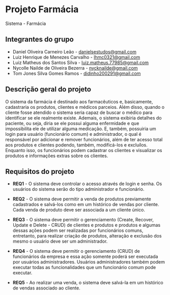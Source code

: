 # Projeto Farmácia
Sistema - Farmácia

## Integrantes do grupo 
 * Daniel Oliveira Carneiro Leão - danielsestudos@gmail.com
 * Luiz Henrique de Menezes Carvalho - lhmc0321@gmail.com
 * Luiz Matheus dos Santos Silva - luiz.matheus.77985@gmail.com
 * Nycolle Nailde de Oliveira Bezerra - nycknailde@gmail.com
 * Tom Jones Silva Gomes Ramos - didinho200291@gmail.com


## Descrição geral do projeto 
O sistema da farmácia é destinado aos farmacêuticos e, basicamente, cadastraria os produtos, clientes e médicos parceios. Além disso, quando o cliente fosse atendido o sistema seria capaz de buscar o médico para identificar se ele realmente existe. Ademais, o sistema exibiria detalhes do paciente, ou seja, diria se ele possui alguma enfermidade e que impossibilita ele de utilizar alguma medicação. E, também, possuiria um login para usuário (funcionário comum) e administrador, o qual é responsável por adicionar e remover funcionários, além de ter acesso total aos produtos e clientes podendo, também, modificá-los e excluílos. Enquanto isso, os funcionários podem cadastrar os clientes e visualizar os produtos e informações extras sobre os clientes.


## Requisitos do projeto
 * **REQ1** - O sistema deve controlar o acesso através de login e senha. Os usuários do sistema serão do tipo administrador e funcionário.

 * **REQ2** - O sistema deve permitir a venda de produtos previamente cadastrados e salvá-los como em um histórico de vendas por cliente. Cada venda de produto deve ser associada a um cliente único.

 * **REQ3** - O sistema deve permitir o gerenciamento (Create, Recover, Update e Delete - CRUD) de clientes e produtos e produtos e algumas dessas ações podem ser realizadas por funcionários comuns, entretanto, para realizar criação de produtos, alteração e exclusão dos mesmo o usuário deve ser um administrador.
 
 * **REQ4** - O sistema deve permitir o gerenciamento (CRUD) de funcionários da empresa e essa ação somente poderá ser executada por usuários administradores. Usuários administradores também podem executar todas as funcionalidades que um funcionário comum pode executar.
 
 * **REQ5** - Ao realizar uma venda, o sistema deve salvá-la em um histórico de vendas associado ao cliente.


